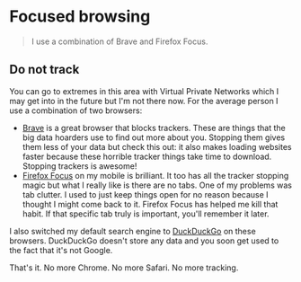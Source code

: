# Focused browsing

> I use a combination of Brave and Firefox Focus.

<!-- [Skip to navigation](#nav)

<hr> -->

## Do not track

You can go to extremes in this area with Virtual Private Networks which I may get into in the future but I'm not there now. For the average person I use a combination of two browsers:

- [Brave](https://brave.com) is a great browser that blocks trackers. These are things that the big data hoarders use to find out more about you. Stopping them gives them less of your data but check this out: it also makes loading websites faster because these horrible tracker things take time to download. Stopping trackers is awesome!
- [Firefox Focus](https://support.mozilla.org/en-US/kb/focus) on my mobile is brilliant. It too has all the tracker stopping magic but what I really like is there are no tabs. One of my problems was tab clutter. I used to just keep things open for no reason because I thought I might come back to it. Firefox Focus has helped me kill that habit. If that specific tab truly is important, you'll remember it later.

I also switched my default search engine to [DuckDuckGo](https://duckduckgo.com/) on these browsers. DuckDuckGo doesn't store any data and you soon get used to the fact that it's not Google.

That's it. No more Chrome. No more Safari. No more tracking.
